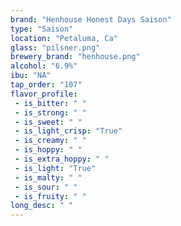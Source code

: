 ```yaml
---
brand: "Henhouse Honest Days Saison"
type: "Saison"
location: "Petaluma, Ca"
glass: "pilsner.png"
brewery_brand: "henhouse.png"
alcohol: "6.9%"
ibu: "NA"
tap_order: "107"
flavor_profile:
 - is_bitter: " "
 - is_strong: " "
 - is_sweet: " "
 - is_light_crisp: "True"
 - is_creamy: " "
 - is_hoppy: " "
 - is_extra_hoppy: " "
 - is_light: "True"
 - is_malty: " "
 - is_sour: " "
 - is_fruity: " "
long_desc: " "
---
```


